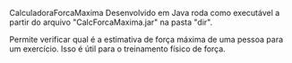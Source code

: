 CalculadoraForcaMaxima
Desenvolvido em Java roda como executável a partir do arquivo "CalcForcaMaxima.jar" na pasta "dir".

Permite verificar qual é a estimativa de força máxima de uma pessoa para um exercício. Isso é útil para o treinamento físico de força.
